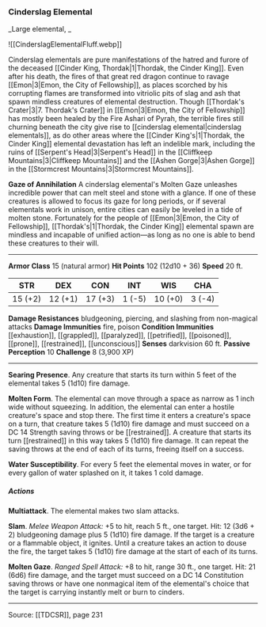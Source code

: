 ### Cinderslag Elemental
_Large elemental, _

![[CinderslagElementalFluff.webp]]

Cinderslag elementals are pure manifestations of the hatred and furore of the deceased [[Cinder King, Thordak|1|Thordak, the Cinder King]]. Even after his death, the fires of that great red dragon continue to ravage [[Emon|3|Emon, the City of Fellowship]], as places scorched by his corrupting flames are transformed into vitriolic pits of slag and ash that spawn mindless creatures of elemental destruction. Though [[Thordak's Crater|3|7. Thordak's Crater]] in [[Emon|3|Emon, the City of Fellowship]] has mostly been healed by the Fire Ashari of Pyrah, the terrible fires still churning beneath the city give rise to [[cinderslag elemental|cinderslag elementals]], as do other areas where the [[Cinder King's|1|Thordak, the Cinder King]] elemental devastation has left an indelible mark, including the ruins of [[Serpent's Head|3|Serpent's Head]] in the [[Cliffkeep Mountains|3|Cliffkeep Mountains]] and the [[Ashen Gorge|3|Ashen Gorge]] in the [[Stormcrest Mountains|3|Stormcrest Mountains]].

**Gaze of Annihilation** A cinderslag elemental's Molten Gaze unleashes incredible power that can melt steel and stone with a glance. If one of these creatures is allowed to focus its gaze for long periods, or if several elementals work in unison, entire cities can easily be leveled in a tide of molten stone. Fortunately for the people of [[Emon|3|Emon, the City of Fellowship]], [[Thordak's|1|Thordak, the Cinder King]] elemental spawn are mindless and incapable of unified action—as long as no one is able to bend these creatures to their will.






---

**Armor Class** 15 (natural armor)
**Hit Points** 102 (12d10 + 36)
**Speed** 20 ft.

| STR     | DEX     | CON     | INT     | WIS     | CHA     |
|---------|---------|---------|---------|---------|---------|
| 15 (+2) | 12 (+1) | 17 (+3) | 1 (-5) | 10 (+0) | 3 (-4) |

**Damage Resistances** bludgeoning, piercing, and slashing from non-magical attacks
**Damage Immunities** fire, poison
**Condition Immunities** [[exhaustion]], [[grappled]], [[paralyzed]], [[petrified]], [[poisoned]], [[prone]], [[restrained]], [[unconscious]]
**Senses** darkvision 60 ft.
**Passive Perception** 10
**Challenge** 8 (3,900 XP)

---

**Searing Presence**. Any creature that starts its turn within 5 feet of the elemental takes 5 (1d10) fire damage.

**Molten Form**. The elemental can move through a space as narrow as 1 inch wide without squeezing. In addition, the elemental can enter a hostile creature's space and stop there. The first time it enters a creature's space on a turn, that creature takes 5 (1d10) fire damage and must succeed on a DC 14 Strength saving throws or be [[restrained]]. A creature that starts its turn [[restrained]] in this way takes 5 (1d10) fire damage. It can repeat the saving throws at the end of each of its turns, freeing itself on a success.

**Water Susceptibility**. For every 5 feet the elemental moves in water, or for every gallon of water splashed on it, it takes 1 cold damage.

##### Actions
**Multiattack**. The elemental makes two slam attacks.

**Slam**. _Melee Weapon Attack:_ +5 to hit, reach 5 ft., one target. Hit: 12 (3d6 + 2) bludgeoning damage plus 5 (1d10) fire damage. If the target is a creature or a flammable object, it ignites. Until a creature takes an action to douse the fire, the target takes 5 (1d10) fire damage at the start of each of its turns.

**Molten Gaze**. _Ranged Spell Attack:_ +8 to hit, range 30 ft., one target. Hit: 21 (6d6) fire damage, and the target must succeed on a DC 14 Constitution saving throws or have one nonmagical item of the elemental's choice that the target is carrying instantly melt or burn to cinders.


---

Source: [[TDCSR]], page 231